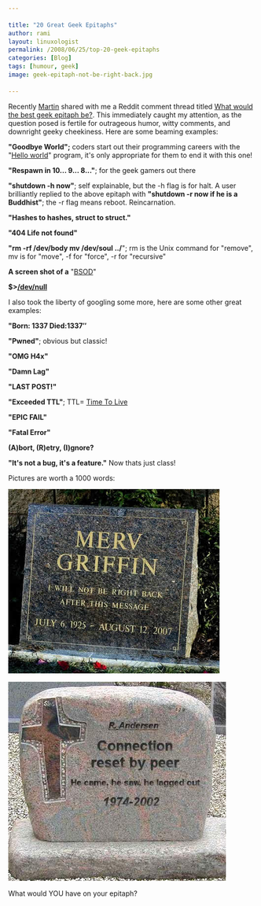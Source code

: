 ```yaml
---

title: "20 Great Geek Epitaphs"
author: rami
layout: linuxologist
permalink: /2008/06/25/top-20-geek-epitaphs
categories: [Blog]
tags: [humour, geek]
image: geek-epitaph-not-be-right-back.jpg

---
```


Recently [Martin](http://www.matusiak.eu/numerodix/blog//) shared with me a Reddit comment thread titled [What would the best geek epitaph be?](http://www.reddit.com/info/6ofbu/comments/). This immediately caught my attention, as the question posed is fertile for outrageous humor, witty comments, and downright geeky cheekiness. Here are some beaming examples:

**"Goodbye World";** coders start out their programming careers with the "[Hello world](http://en.wikipedia.org/wiki/Hello_world_program)" program, it's only appropriate for them to end it with this one!

**"Respawn in 10... 9... 8..."**; for the geek gamers out there

**"shutdown -h now"**; self explainable, but the -h flag is for halt. A user brilliantly replied to the above epitaph with **"shutdown -r now if he is a Buddhist"**; the -r flag means reboot. Reincarnation.

**"Hashes to hashes, struct to struct."**

**"404 Life not found"** 

**"rm -rf /dev/body mv /dev/soul ../**"; rm is the Unix command for "remove", mv is for "move", -f for "force", -r for "recursive"

**A screen shot of a** "[BSOD](http://en.wikipedia.org/wiki/Blue_Screen_of_Death)"

**$\>[/dev/null](http://en.wikipedia.org/wiki/NUL_%28Computer%29)**

I also took the liberty of googling some more, here are some other great examples:

**"Born: 1337 Died:1337″**

**"Pwned"**; obvious but classic!

**"OMG H4x"**

**"Damn Lag"**

**"LAST POST!"**

**"Exceeded TTL"**; TTL= [Time To Live](http://en.wikipedia.org/wiki/TTL)

**"EPIC FAIL"**

**"Fatal Error"**

**(A)bort, (R)etry, (I)gnore?**

**"It's not a bug, it's a feature."** Now thats just class! 

Pictures are worth a 1000 words:

![Merv Griffin Epitaph](/assets/images/content/blog/geek-epitaph-not-be-right-back.jpg)

![R Andersen Epitaph; Connection Reset by Peer](/assets/images/content/blog/geektombstone-epitaph-connection-reset-by-peer.jpg)

What would YOU have on your epitaph?

